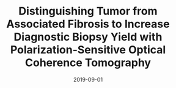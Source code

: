---
title: "Distinguishing Tumor from Associated Fibrosis to Increase Diagnostic Biopsy Yield with Polarization-Sensitive Optical Coherence Tomography"
collection: publications
permalink: /publication/2019-09-01-Distinguishing-Tumor-from-Associated-Fibrosis-to-Increase-Diagnostic-Biopsy-Yield-with-Polarization-Sensitive-Optical-Coherence-Tomography
scholarlink: https://scholar.google.com/scholar?q=Distinguishing+Tumor+from+Associated+Fibrosis+to+Increase+Diagnostic+Biopsy+Yield+with+Polarization+Sensitive+Optical+Coherence+Tomography
date: 2019-09-01
venue: 'Clin Cancer Res'
citation: ' L. Hariri,  D. Adams,  M. Applegate,  A. Miller,  B. Roop,  M. Villiger,  B. Bouma,  M. Suter, &quot;Distinguishing Tumor from Associated Fibrosis to Increase Diagnostic Biopsy Yield with Polarization-Sensitive Optical Coherence Tomography.&quot; Clin Cancer Res, 2019.'
firstauthor: false
---